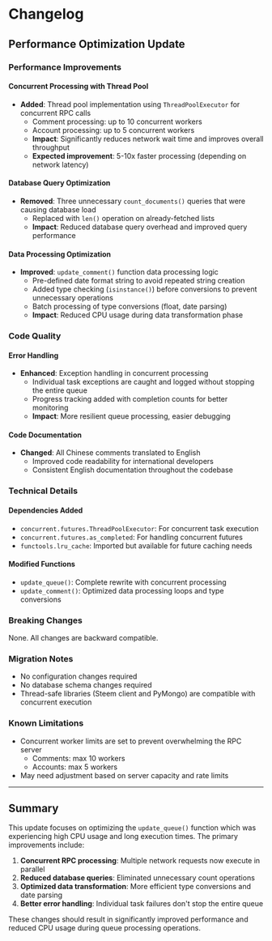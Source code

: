 # Changelog

## Performance Optimization Update

### Performance Improvements

#### Concurrent Processing with Thread Pool
- **Added**: Thread pool implementation using `ThreadPoolExecutor` for concurrent RPC calls
  - Comment processing: up to 10 concurrent workers
  - Account processing: up to 5 concurrent workers
  - **Impact**: Significantly reduces network wait time and improves overall throughput
  - **Expected improvement**: 5-10x faster processing (depending on network latency)

#### Database Query Optimization
- **Removed**: Three unnecessary `count_documents()` queries that were causing database load
  - Replaced with `len()` operation on already-fetched lists
  - **Impact**: Reduced database query overhead and improved query performance

#### Data Processing Optimization
- **Improved**: `update_comment()` function data processing logic
  - Pre-defined date format string to avoid repeated string creation
  - Added type checking (`isinstance()`) before conversions to prevent unnecessary operations
  - Batch processing of type conversions (float, date parsing)
  - **Impact**: Reduced CPU usage during data transformation phase

### Code Quality

#### Error Handling
- **Enhanced**: Exception handling in concurrent processing
  - Individual task exceptions are caught and logged without stopping the entire queue
  - Progress tracking added with completion counts for better monitoring
  - **Impact**: More resilient queue processing, easier debugging

#### Code Documentation
- **Changed**: All Chinese comments translated to English
  - Improved code readability for international developers
  - Consistent English documentation throughout the codebase

### Technical Details

#### Dependencies Added
- `concurrent.futures.ThreadPoolExecutor`: For concurrent task execution
- `concurrent.futures.as_completed`: For handling concurrent futures
- `functools.lru_cache`: Imported but available for future caching needs

#### Modified Functions
- `update_queue()`: Complete rewrite with concurrent processing
- `update_comment()`: Optimized data processing loops and type conversions

### Breaking Changes
None. All changes are backward compatible.

### Migration Notes
- No configuration changes required
- No database schema changes required
- Thread-safe libraries (Steem client and PyMongo) are compatible with concurrent execution

### Known Limitations
- Concurrent worker limits are set to prevent overwhelming the RPC server
  - Comments: max 10 workers
  - Accounts: max 5 workers
- May need adjustment based on server capacity and rate limits

---

## Summary

This update focuses on optimizing the `update_queue()` function which was experiencing high CPU usage and long execution times. The primary improvements include:

1. **Concurrent RPC processing**: Multiple network requests now execute in parallel
2. **Reduced database queries**: Eliminated unnecessary count operations
3. **Optimized data transformation**: More efficient type conversions and date parsing
4. **Better error handling**: Individual task failures don't stop the entire queue

These changes should result in significantly improved performance and reduced CPU usage during queue processing operations.

